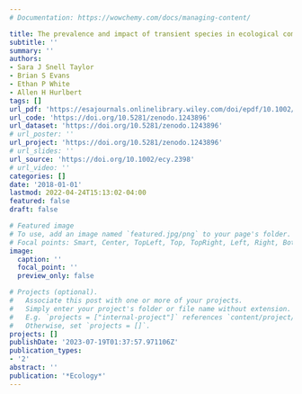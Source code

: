 ```yaml
---
# Documentation: https://wowchemy.com/docs/managing-content/

title: The prevalence and impact of transient species in ecological communities
subtitle: ''
summary: ''
authors:
- Sara J Snell Taylor
- Brian S Evans
- Ethan P White
- Allen H Hurlbert
tags: []
url_pdf: 'https://esajournals.onlinelibrary.wiley.com/doi/epdf/10.1002/ecy.2398'
url_code: 'https://doi.org/10.5281/zenodo.1243896'
url_dataset: 'https://doi.org/10.5281/zenodo.1243896'
# url_poster: ''
url_project: 'https://doi.org/10.5281/zenodo.1243896'
# url_slides: ''
url_source: 'https://doi.org/10.1002/ecy.2398'
# url_video: ''
categories: []
date: '2018-01-01'
lastmod: 2022-04-24T15:13:02-04:00
featured: false
draft: false

# Featured image
# To use, add an image named `featured.jpg/png` to your page's folder.
# Focal points: Smart, Center, TopLeft, Top, TopRight, Left, Right, BottomLeft, Bottom, BottomRight.
image:
  caption: ''
  focal_point: ''
  preview_only: false

# Projects (optional).
#   Associate this post with one or more of your projects.
#   Simply enter your project's folder or file name without extension.
#   E.g. `projects = ["internal-project"]` references `content/project/deep-learning/index.md`.
#   Otherwise, set `projects = []`.
projects: []
publishDate: '2023-07-19T01:37:57.971106Z'
publication_types:
- '2'
abstract: ''
publication: '*Ecology*'
---
```

